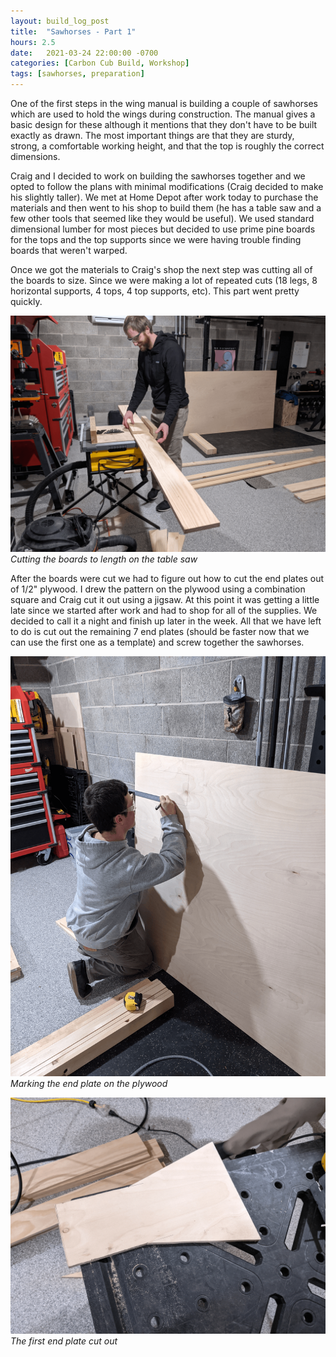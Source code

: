 ```yaml
---
layout: build_log_post
title:  "Sawhorses - Part 1"
hours: 2.5
date:   2021-03-24 22:00:00 -0700
categories: [Carbon Cub Build, Workshop]
tags: [sawhorses, preparation]
---
```


One of the first steps in the wing manual is building a couple of sawhorses which are used to hold the wings during construction. The manual gives a basic design for these although it mentions that they don't have to be built exactly as drawn. The most important things are that they are sturdy, strong, a comfortable working height, and that the top is roughly the correct dimensions.

Craig and I decided to work on building the sawhorses together and we opted to follow the plans with minimal modifications (Craig decided to make his slightly taller). We met at Home Depot after work today to purchase the materials and then went to his shop to build them (he has a table saw and a few other tools that seemed like they would be useful). We used standard dimensional lumber for most pieces but decided to use prime pine boards for the tops and the top supports since we were having trouble finding boards that weren't warped.

Once we got the materials to Craig's shop the next step was cutting all of the boards to size. Since we were making a lot of repeated cuts (18 legs, 8 horizontal supports, 4 tops, 4 top supports, etc). This part went pretty quickly.

![Desktop View](/assets/img/posts/2021-03-24-sawhorses-1/cutting_boards.png)
_Cutting the boards to length on the table saw_

After the boards were cut we had to figure out how to cut the end plates out of 1/2" plywood. I drew the pattern on the plywood using a combination square and Craig cut it out using a jigsaw. At this point it was getting a little late since we started after work and had to shop for all of the supplies. We decided to call it a night and finish up later in the week. All that we have left to do is cut out the remaining 7 end plates (should be faster now that we can use the first one as a template) and screw together the sawhorses.

![Desktop View](/assets/img/posts/2021-03-24-sawhorses-1/marking_end_cap.png)
_Marking the end plate on the plywood_

![Desktop View](/assets/img/posts/2021-03-24-sawhorses-1/end_plate.png)
_The first end plate cut out_